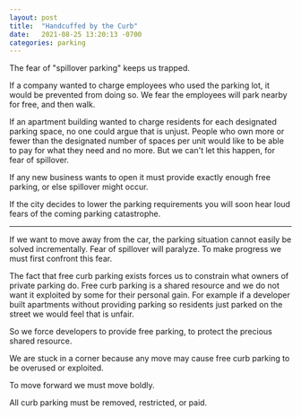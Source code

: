 ```yaml
---
layout: post
title:  "Handcuffed by the Curb"
date:   2021-08-25 13:20:13 -0700
categories: parking
---
```


The fear of "spillover parking" keeps us trapped.

If a company wanted to charge employees who used the parking lot, it would be prevented from doing so.
We fear the employees will park nearby for free, and then walk.

If an apartment building wanted to charge residents for each designated parking space, no one could argue that is unjust.
People who own more or fewer than the designated number of spaces per unit would like to be able to pay for what they need and no more.
But we can't let this happen, for fear of spillover.

If any new business wants to open it must provide exactly enough free parking, or else spillover might occur.

If the city decides to lower the parking requirements you will soon hear loud fears of the coming parking catastrophe.


----


If we want to move away from the car, the parking situation cannot easily be solved incrementally. Fear of spillover will paralyze.
To make progress we must first confront this fear.

The fact that free curb parking exists forces us to constrain what owners of private parking do. Free curb parking is a shared resource
and we do not want it exploited by some for their personal gain. For example if a developer built apartments without providing parking
so residents just parked on the street we would feel that is unfair.

So we force developers to provide free parking, to protect the precious shared resource.

We are stuck in a corner because any move may cause free curb parking to be overused or exploited.

To move forward we must move boldly.

All curb parking must be removed, restricted, or paid.
